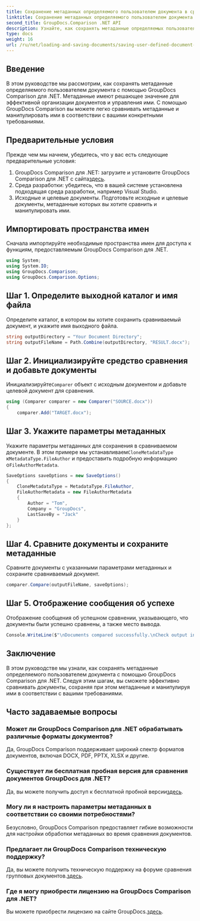 ```yaml
---
title: Сохранение метаданных определяемого пользователем документа в сравнении GroupDocs для .NET
linktitle: Сохранение метаданных определяемого пользователем документа в сравнении GroupDocs для .NET
second_title: GroupDocs.Comparison .NET API
description: Узнайте, как сохранять метаданные определяемых пользователем документов с помощью GroupDocs Comparison for .NET. Легко сравнивайте метаданные и манипулируйте ими с помощью пошаговых инструкций.
type: docs
weight: 16
url: /ru/net/loading-and-saving-documents/saving-user-defined-document-metadata/
---
```

## Введение
В этом руководстве мы рассмотрим, как сохранять метаданные определяемого пользователем документа с помощью GroupDocs Comparison для .NET. Метаданные имеют решающее значение для эффективной организации документов и управления ими. С помощью GroupDocs Comparison вы можете легко сравнивать метаданные и манипулировать ими в соответствии с вашими конкретными требованиями.
## Предварительные условия
Прежде чем мы начнем, убедитесь, что у вас есть следующие предварительные условия:
1.  GroupDocs Comparison для .NET: загрузите и установите GroupDocs Comparison для .NET с сайта[здесь](https://releases.groupdocs.com/comparison/net/).
2. Среда разработки: убедитесь, что в вашей системе установлена подходящая среда разработки, например Visual Studio.
3. Исходные и целевые документы. Подготовьте исходные и целевые документы, метаданные которых вы хотите сравнить и манипулировать ими.

## Импортировать пространства имен
Сначала импортируйте необходимые пространства имен для доступа к функциям, предоставляемым GroupDocs Comparison для .NET.
```csharp
using System;
using System.IO;
using GroupDocs.Comparison;
using GroupDocs.Comparison.Options;
```
## Шаг 1. Определите выходной каталог и имя файла
Определите каталог, в котором вы хотите сохранить сравниваемый документ, и укажите имя выходного файла.
```csharp
string outputDirectory = "Your Document Directory";
string outputFileName = Path.Combine(outputDirectory, "RESULT.docx");
```
## Шаг 2. Инициализируйте средство сравнения и добавьте документы
 Инициализируйте`Comparer` объект с исходным документом и добавьте целевой документ для сравнения.
```csharp
using (Comparer comparer = new Comparer("SOURCE.docx"))
{
    comparer.Add("TARGET.docx");
```
## Шаг 3. Укажите параметры метаданных
 Укажите параметры метаданных для сохранения в сравниваемом документе. В этом примере мы устанавливаем`CloneMetadataType` к`MetadataType.FileAuthor` и предоставить подробную информацию о`FileAuthorMetadata`.
```csharp
SaveOptions saveOptions = new SaveOptions()
{
    CloneMetadataType = MetadataType.FileAuthor,
    FileAuthorMetadata = new FileAuthorMetadata
    {
        Author = "Tom",
        Company = "GroupDocs",
        LastSaveBy = "Jack"
    }
};
```
## Шаг 4. Сравните документы и сохраните метаданные
Сравните документы с указанными параметрами метаданных и сохраните сравниваемый документ.
```csharp
comparer.Compare(outputFileName, saveOptions);
```
## Шаг 5. Отображение сообщения об успехе
Отображение сообщения об успешном сравнении, указывающего, что документы были успешно сравнены, а также место вывода.
```csharp
Console.WriteLine($"\nDocuments compared successfully.\nCheck output in {outputDirectory}.");
```

## Заключение
В этом руководстве мы узнали, как сохранять метаданные определяемого пользователем документа с помощью GroupDocs Comparison для .NET. Следуя этим шагам, вы сможете эффективно сравнивать документы, сохраняя при этом метаданные и манипулируя ими в соответствии с вашими требованиями.
## Часто задаваемые вопросы
### Может ли GroupDocs Comparison для .NET обрабатывать различные форматы документов?
Да, GroupDocs Comparison поддерживает широкий спектр форматов документов, включая DOCX, PDF, PPTX, XLSX и другие.
### Существует ли бесплатная пробная версия для сравнения документов GroupDocs для .NET?
 Да, вы можете получить доступ к бесплатной пробной версии[здесь](https://releases.groupdocs.com/).
### Могу ли я настроить параметры метаданных в соответствии со своими потребностями?
Безусловно, GroupDocs Comparison предоставляет гибкие возможности для настройки обработки метаданных во время сравнения документов.
### Предлагает ли GroupDocs Comparison техническую поддержку?
Да, вы можете получить техническую поддержку на форуме сравнения групповых документов.[здесь](https://forum.groupdocs.com/c/comparison/12).
### Где я могу приобрести лицензию на GroupDocs Comparison для .NET?
 Вы можете приобрести лицензию на сайте GroupDocs.[здесь](https://purchase.groupdocs.com/buy).
